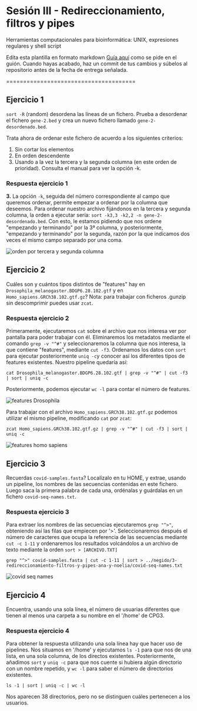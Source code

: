 # Sesión III - Redireccionamiento, filtros y pipes

Herramientas computacionales para bioinformática: UNIX, expresiones regulares y shell script

Edita esta plantilla en formato markdown [Guía aquí](https://guides.github.com/features/mastering-markdown/) como se pide en el guión. 
Cuando hayas acabado, haz un commit de tus cambios y súbelos al repositorio antes de la fecha de entrega señalada. 

======================================


## Ejercicio 1
`sort -R` (random) desordena las líneas de un fichero. Prueba a desordenar el fichero `gene-2.bed` y crea un nuevo fichero llamado `gene-2-desordenado.bed`.

Trata ahora de ordenar este fichero de acuerdo a los siguientes criterios: 
1. Sin cortar los elementos
2. En orden descendente
3. Usando a la vez la tercera y la segunda columna (en este orden de prioridad). Consulta el manual para ver la opción -k. 

### Respuesta ejercicio 1

**3.** La opción `-k`, seguida del número correspondiente al campo que queremos ordenar, permite empezar a ordenar por la columna que deseemos. Para ordenar nuestro archivo fijándonos en la tercera y segunda columna, la orden a ejecutar sería: `sort -k3,3 -k2,2 -n gene-2-desordenado.bed`. Con esto, le estamos pidiendo que nos ordene "empezando y terminando" por la 3ª columna, y posteriormente, "empezando y terminando" por la segunda, razón por la que indicamos dos veces el mismo campo separado por una coma.

![orden por tercera y segunda columna](https://user-images.githubusercontent.com/92091175/139713578-cfe6435b-01d6-456d-9749-a63610fb0ba2.png)


## Ejercicio 2

Cuáles son y cuántos tipos distintos de "features" hay en `Drosophila_melanogaster.BDGP6.28.102.gtf` y en `Homo_sapiens.GRCh38.102.gtf.gz`? Nota: para trabajar con ficheros .gunzip sin descomprimir puedes usar `zcat`.

### Respuesta ejercicio 2

Primeramente, ejecutaremos `cat` sobre el archivo que nos interesa ver por pantalla para poder trabajar con él. Eliminaremos los metadatos mediante el comando `grep -v "^#"` y seleccionaremos la columna que nos interesa, la que contiene "features", mediante `cut -f3`. Ordenamos los datos con `sort` para ejecutar posteriormente `uniq -c`y conocer así los diferentes tipos de features existentes. Nuestro pipeline quedaría así: 

`cat Drosophila_melanogaster.BDGP6.28.102.gtf | grep -v "^#" | cut -f3 | sort | uniq -c`

Posteriormente, podemos ejecutar `wc -l` para contar el número de features.

![features Drosophila](https://user-images.githubusercontent.com/92091175/139582871-313cbd9b-f1f7-4e34-b38c-da09a706362b.png)

Para trabajar con el archivo `Homo_sapiens.GRCh38.102.gtf.gz` podemos utilizar el mismo pipeline, modificando `cat` por `zcat`:

`zcat Homo_sapiens.GRCh38.102.gtf.gz | grep -v "^#" | cut -f3 | sort | uniq -c`


![features homo sapiens](https://user-images.githubusercontent.com/92091175/139583070-67c8e6fb-38fe-4338-962b-46d1b8a98473.png)



## Ejercicio 3

Recuerdas `covid-samples.fasta`? Localízalo en tu HOME, y extrae, usando un pipeline, los nombres de las secuencias contenidas en este fichero. Luego saca la primera palabra de cada una, ordénalas y guárdalas en un fichero `covid-seq-names.txt`.

### Respuesta ejercicio 3

Para extraer los nombres de las secuencias ejecutaremos `grep "^>"`, obteniendo así las filas que empiecen por '>'. Seleccionaremos después el número de caracteres que ocupa la referencia de las secuencias mediante `cut -c 1-11` y ordenaremos los resultados volcándolos a un archivo de texto mediante la orden `sort > [ARCHIVO.TXT]`

`grep "^>" covid-samples.fasta | cut -c 1-11 | sort > ../negido/3-redireccionamiento-filtros-y-pipes-ana-y-noelia/covid-seq-names.txt`

![covid seq names](https://user-images.githubusercontent.com/92091175/139587940-c5b29e5b-e4bb-4d33-8a4f-781dc532b29c.png)


## Ejercicio 4

Encuentra, usando una sola línea, el número de usuarias diferentes que tienen al menos una carpeta a su nombre en el '/home' de CPG3.

### Respuesta ejercicio 4

Para obtener la respuesta utilizando una sola línea hay que hacer uso de pipelines. Nos situamos en '/home' y ejecutamos `ls -1` para que nos de una lista, en una sola columna, de los directos existentes. Posteriormente, añadimos `sort` y `uniq -c` para que nos cuente si hubiera algún directorio con un nombre repetido, y `wc -l` para saber el número de directorios existentes.

`ls -1 | sort | uniq -c | wc -l`

Nos aparecen 38 directorios, pero no se distinguen cuáles pertenecen a los usuarios.

